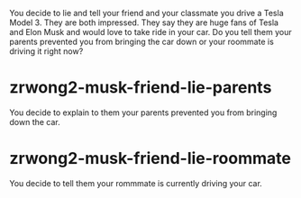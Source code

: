 You decide to lie and tell your friend and your classmate you drive a Tesla Model 3. They are both impressed. They say they are huge fans of Tesla and Elon Musk and would love to take ride in your car. Do you tell them your parents prevented you from bringing the car down or your roommate is driving it right now?
# zrwong2-musk-friend-lie-parents
You decide to explain to them your parents prevented you from bringing down the car.
# zrwong2-musk-friend-lie-roommate
You decide to tell them your rommmate is currently driving your car.
